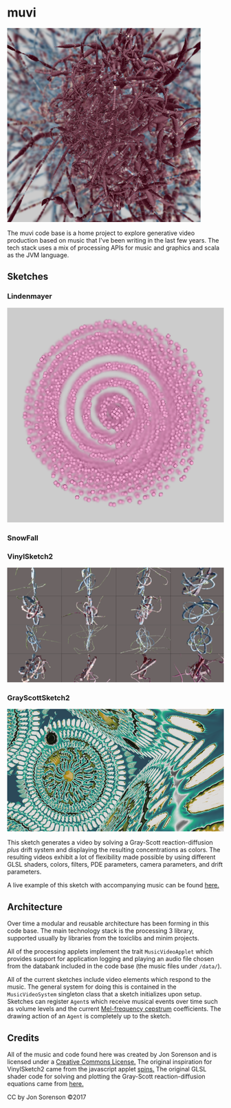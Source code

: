 # muvi

![screenshot of VinylSketch2](/data/images/vinyl_example_01_medium.png)

The muvi code base is a home project to explore generative video production
based on music that I've been writing in the last few years.  The tech
stack uses a mix of processing APIs for music and graphics and scala as the
JVM language.

## Sketches

### Lindenmayer

![screenshot of Lindenmayer](/data/images/lindenmayer_example_01.png)

### SnowFall

### VinylSketch2

![screenshot of VinylSketch2](/data/images/vinyl_example_05.png)

### GrayScottSketch2

![screenshot of GrayScottSketch2](/data/images/grayscott_example_01.png)

This sketch generates a video by solving a Gray-Scott reaction-diffusion _plus_ drift system
and displaying the
resulting concentrations as colors. The resulting videos exhibit
a lot of flexibility made possible by
using different
GLSL shaders, colors, filters, PDE parameters, 
camera parameters, and drift parameters.

A live example of this sketch with accompanying music can be found [here.](https://youtu.be/TB2K7XTwpBE)

## Architecture

Over time a modular and reusable architecture has been forming in this code base.  The main
technology stack is the processing 3 library, supported usually by libraries from the toxiclibs
and minim projects.  

All of the processing applets implement the trait `MusicVideoApplet` which provides support for
application logging and  playing an audio file chosen from the databank included in the code base (the
music files under `/data/`).

All of the current sketches include video elements which respond to the music.  The general system
for doing this is contained in the `MusicVideoSystem` singleton class that a sketch
initializes upon setup.  Sketches can register `Agent`s which
receive musical events over time such as volume levels and
the current [Mel-frequency cepstrum](https://en.wikipedia.org/wiki/Mel-frequency_cepstrum) coefficients.
The drawing action of an `Agent` is completely up to the sketch.

## Credits

All of the music and code found here was created by Jon Sorenson and is licensed under a
[Creative Commons License.](https://creativecommons.org/licenses/)
The original inspiration for VinylSketch2 came from the javascript applet
[spins.](http://mattdesl.github.io/spins/) The original GLSL shader code for
solving and plotting the Gray-Scott reaction-diffusion 
equations came from [here.](https://github.com/pmneila/jsexp)

CC by Jon Sorenson &copy;2017